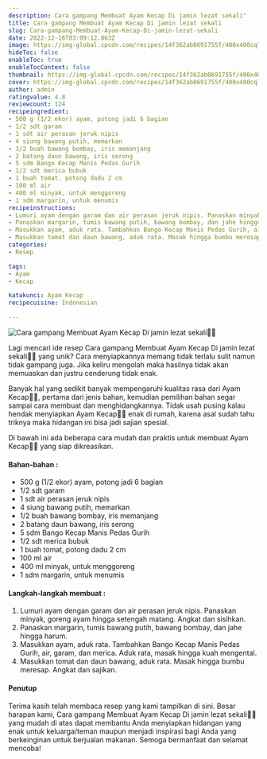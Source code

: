```yaml
---
description: Cara gampang Membuat Ayam Kecap Di jamin lezat sekali"
title: Cara gampang Membuat Ayam Kecap Di jamin lezat sekali
slug: Cara-gampang-Membuat-Ayam-Kecap-Di-jamin-lezat-sekali
date: 2022-12-16T03:09:12.063Z
image: https://img-global.cpcdn.com/recipes/14f362ab0691755f/400x400cq70/photo.jpg
hideToc: false
enableToc: true
enableTocContent: false
thumbnail: https://img-global.cpcdn.com/recipes/14f362ab0691755f/400x400cq70/photo.jpg
cover: https://img-global.cpcdn.com/recipes/14f362ab0691755f/400x400cq70/photo.jpg
author: admin
ratingvalue: 4.8
reviewcount: 124
recipeingredient:
- 500 g (1/2 ekor) ayam, potong jadi 6 bagian
- 1/2 sdt garam
- 1 sdt air perasan jeruk nipis
- 4 siung bawang putih, memarkan
- 1/2 buah bawang bombay, iris memanjang
- 2 batang daun bawang, iris serong
- 5 sdm Bango Kecap Manis Pedas Gurih
- 1/2 sdt merica bubuk
- 1 buah tomat, potong dadu 2 cm
- 100 ml air
- 400 ml minyak, untuk menggoreng
- 1 sdm margarin, untuk menumis
recipeinstructions:
- Lumuri ayam dengan garam dan air perasan jeruk nipis. Panaskan minyak, goreng ayam hingga setengah matang. Angkat dan sisihkan.
- Panaskan margarin, tumis bawang putih, bawang bombay, dan jahe hingga harum.
- Masukkan ayam, aduk rata. Tambahkan Bango Kecap Manis Pedas Gurih, air, garam, dan merica. Aduk rata, masak hingga kuah mengental.
- Masukkan tomat dan daun bawang, aduk rata. Masak hingga bumbu meresap. Angkat dan sajikan.
categories:
- Resep

tags:
- Ayam
- Kecap

katakunci: Ayam Kecap
recipecuisine: Indonesian

---
```


![Cara gampang Membuat Ayam Kecap Di jamin lezat sekali👩‍🍳](https://img-global.cpcdn.com/recipes/14f362ab0691755f/400x400cq70/photo.jpg)

Lagi mencari ide resep Cara gampang Membuat Ayam Kecap Di jamin lezat sekali👩‍🍳 yang unik? Cara menyiapkannya memang tidak terlalu sulit namun tidak gampang juga. Jika keliru mengolah maka hasilnya tidak akan memuaskan dan justru cenderung tidak enak.

Banyak hal yang sedikit banyak mempengaruhi kualitas rasa dari Ayam Kecap👩‍🍳, pertama dari jenis bahan, kemudian pemilihan bahan segar sampai cara membuat dan menghidangkannya. Tidak usah pusing kalau hendak menyiapkan Ayam Kecap👩‍🍳 enak di rumah, karena asal sudah tahu triknya maka hidangan ini bisa jadi sajian spesial.

Di bawah ini ada beberapa cara mudah dan praktis untuk membuat Ayam Kecap👩‍🍳 yang siap dikreasikan.

<!--inarticleads1-->

#### Bahan-bahan :

- 500 g (1/2 ekor) ayam, potong jadi 6 bagian
- 1/2 sdt garam
- 1 sdt air perasan jeruk nipis
- 4 siung bawang putih, memarkan
- 1/2 buah bawang bombay, iris memanjang
- 2 batang daun bawang, iris serong
- 5 sdm Bango Kecap Manis Pedas Gurih
- 1/2 sdt merica bubuk
- 1 buah tomat, potong dadu 2 cm
- 100 ml air
- 400 ml minyak, untuk menggoreng
- 1 sdm margarin, untuk menumis

<!--inarticleads2-->

#### Langkah-langkah membuat :

1. Lumuri ayam dengan garam dan air perasan jeruk nipis. Panaskan minyak, goreng ayam hingga setengah matang. Angkat dan sisihkan.
1. Panaskan margarin, tumis bawang putih, bawang bombay, dan jahe hingga harum.
1. Masukkan ayam, aduk rata. Tambahkan Bango Kecap Manis Pedas Gurih, air, garam, dan merica. Aduk rata, masak hingga kuah mengental.
1. Masukkan tomat dan daun bawang, aduk rata. Masak hingga bumbu meresap. Angkat dan sajikan.

#### Penutup

Terima kasih telah membaca resep yang kami tampilkan di sini. Besar harapan kami, Cara gampang Membuat Ayam Kecap Di jamin lezat sekali👩‍🍳 yang mudah di atas dapat membantu Anda menyiapkan hidangan yang enak untuk keluarga/teman maupun menjadi inspirasi bagi Anda yang berkeinginan untuk berjualan makanan. Semoga bermanfaat dan selamat mencoba!